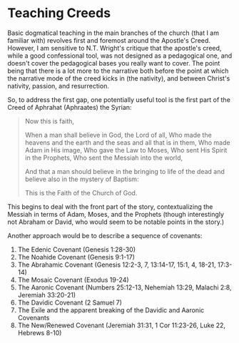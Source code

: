# Teaching Creeds

Basic dogmatical teaching in the main branches of the church (that I am familiar with) revolves first and foremost around the Apostle's Creed. However, I am sensitive to N.T. Wright's critique that the apostle's creed, while a good confessional tool, was not designed as a pedagogical one, and doesn't cover the pedagogical bases you really want to cover. The point being that there is a lot more to the narrative both before the point at which the narrative mode of the creed kicks in (the nativity), and between Christ's nativity, passion, and resurrection.

So, to address the first gap, one potentially useful tool is the first part of the Creed of Aphrahat (Aphraates) the Syrian:

> Now this is faith,
>
> When a man shall believe in God, the Lord of all,
> Who made the heavens and the earth and the seas and all that is in them,
> Who made Adam in His image,
> Who gave the Law to Moses,
> Who sent His Spirit in the Prophets,
> Who sent the Messiah into the world,
>
> And that a man should believe in the bringing to life of the dead
> and believe also in the mystery of Baptism:
>
> This is the Faith of the Church of God.

This begins to deal with the front part of the story, contextualizing the Messiah in terms of Adam, Moses, and the Prophets (though interestingly not Abraham or David, who would seem to be notable points in the story.)

Another approach would be to describe a sequence of covenants:
1. The Edenic Covenant (Genesis 1:28-30)
2. The Noahide Covenant (Genesis 9:1-17)
3. The Abrahamic Covenant (Genesis 12:2-3, 7, 13:14-17, 15:1, 4, 18-21, 17:3-14)
4. The Mosaic Covenant (Exodus 19-24)
5. The Aaronic Covenant (Numbers 25:12-13, Nehemiah 13:29, Malachi 2:8, Jeremiah 33:20-21)
6. The Davidic Covenant (2 Samuel 7)
7. The Exile and the apparent breaking of the Davidic and Aaronic Covenants
8. The New/Renewed Covenant (Jeremiah 31:31, 1 Cor 11:23-26, Luke 22, Hebrews 8-10)